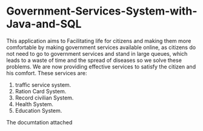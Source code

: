 # Government-Services-System-with-Java-and-SQL

This application aims to Facilitating life for citizens and making them more comfortable by making government services available online, as citizens do not need to go to government services and stand in large queues, which leads to a waste of time and the spread of diseases so we solve these problems. We are now providing effective services to satisfy the citizen and his comfort. These services are:
1. traffic service system.
2. Ration Card System.
3. Record civilian System.
4. Health System.
5. Education System.

The documtation attached
